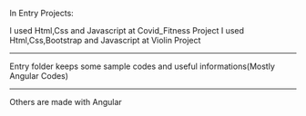In Entry Projects:

I used Html,Css and Javascript at Covid_Fitness Project
I used Html,Css,Bootstrap and Javascript at Violin Project

-----------------------------------------------------------

Entry folder keeps some sample codes and useful informations(Mostly Angular Codes)

-----------------------------------------------------------

Others are made with Angular
